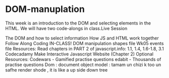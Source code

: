 # DOM-manuplation
This week is an introduction to the DOM and selecting elements in the HTML. We will have two code-alongs in class.Live Session

The DOM and how to select information
How JS and HTML work together
Follow Along Coding IN-CLASS!
DOM manipulation shapes file
Wk05 events file
Resources:
Read chapters in PART 2 of javascript.info: 1.1, 1.4, 1.6-1.8, 3.1
Codecadamy Make Interactive Javascript Website (Chapter 2)
Optional Resources:
Codewars - Gamified practise questions
edabit - Thousands of practise questions
Dom : document object model : tamam un chizi k too un safhe render shode , it is like a up side down tree 
